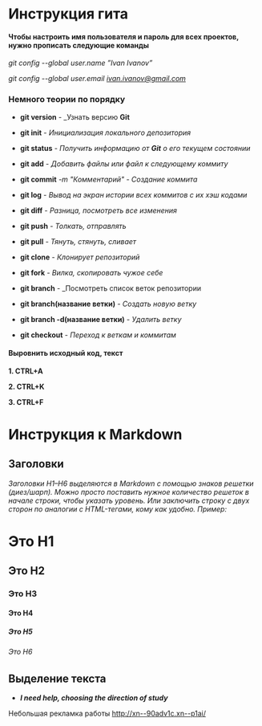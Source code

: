 # Инструкция гита

#### Чтобы настроить имя пользователя и пароль для всех проектов, нужно прописать следующие команды

*git config --global user.name ”Ivan Ivanov”*

*git config --global user.email ivan.ivanov@gmail.com*

### Немного теории по порядку

* **git version** - _Узнать версию **Git**
* **git init** - *Инициализация локального депозитория*
* **git status** - _Получить информацию от **Git** о его текущем состоянии_

* **git add** - *Добавить файлы или файл к следующему коммиту*
* **git commit** *-m "Комментарий" - Создание коммита*
* **git log** - *Вывод на экран истории всех коммитов с их хэш кодами*
* **git diff** - *Разница, посмотреть все изменения*
* **git push** - *Толкать, отправлять*
* **git pull** - *Тянуть, стянуть, сливает*
* **git clone** - *Клонирует репозиторий*
* **git fork** - *Вилка, скопировать чужое себе*
* **git branch** - _Посмотреть список веток репозитории
* **git branch(название ветки)** - *Создать новую ветку*
* **git branch -d(название ветки)** - *Удалить ветку*
* **git checkout** - *Переход к веткам и коммитам*

#### Выровнить исходный код, текст

**1. CTRL+A**

**2. CTRL+K**

**3. CTRL+F**

# Инструкция к Markdown
## **Заголовки**
_Заголовки H1–H6 выделяются в Markdown с помощью знаков решетки (диез/шарп). Можно просто поставить нужное количество решеток в начале строки, чтобы указать уровень. Или заключить строку с двух сторон по аналогии с HTML-тегами, кому как удобно. Пример:_
# Это H1
## Это H2 ##
### Это H3
#### Это H4 ####
##### Это H5 #####
###### Это H6

## **Выделение текста**



* ***I need help, choosing the direction of study***

Небольшая рекламка работы <http://xn--90adv1c.xn--p1ai/>